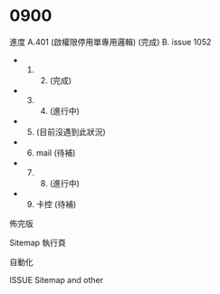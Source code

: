 # 0900

進度
A.401 (啟權限停用單專用邏輯) (完成)
B. issue 1052

* 1. 2. (完成)
* 3. 4. (進行中)
* 5. (目前沒遇到此狀況)
* 6. mail (待補)
* 7. 8. (進行中)
* 9. 卡控 (待補)

佈完版

Sitemap 執行頁

自動化

ISSUE Sitemap and other
